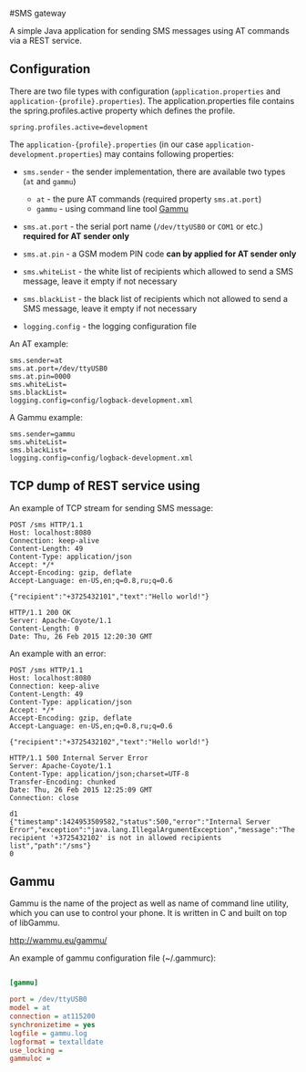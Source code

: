 #SMS gateway

A simple Java application for sending SMS messages using AT commands via a REST service.


## Configuration
There are two file types with configuration (`application.properties` and `application-{profile}.properties`).
The application.properties file contains the spring.profiles.active property which defines the profile.

```
spring.profiles.active=development
```

The `application-{profile}.properties` (in our case `application-development.properties`) may contains following properties:

* `sms.sender` - the sender implementation, there are available two types (`at` and `gammu`)
    * `at` - the pure AT commands (required property `sms.at.port`)
    * `gammu` - using command line tool [Gammu](http://wammu.eu/gammu/)

* `sms.at.port` - the serial port name (`/dev/ttyUSB0` or `COM1` or etc.) **required for AT sender only**
* `sms.at.pin` - a GSM modem PIN code  **can by applied for AT sender only**
* `sms.whiteList` - the white list of recipients which allowed to send a SMS message, leave it empty if not necessary
* `sms.blackList` - the black list of recipients which not allowed to send a SMS message, leave it empty if not necessary
* `logging.config`  - the logging configuration file

An AT example:
```
sms.sender=at
sms.at.port=/dev/ttyUSB0
sms.at.pin=0000
sms.whiteList=
sms.blackList=
logging.config=config/logback-development.xml
```

A Gammu example:
```
sms.sender=gammu
sms.whiteList=
sms.blackList=
logging.config=config/logback-development.xml
```


## TCP dump of REST service using

An example of TCP stream for sending SMS message:
```tcp
POST /sms HTTP/1.1
Host: localhost:8080
Connection: keep-alive
Content-Length: 49
Content-Type: application/json
Accept: */*
Accept-Encoding: gzip, deflate
Accept-Language: en-US,en;q=0.8,ru;q=0.6

{"recipient":"+3725432101","text":"Hello world!"}

HTTP/1.1 200 OK
Server: Apache-Coyote/1.1
Content-Length: 0
Date: Thu, 26 Feb 2015 12:20:30 GMT
```

An example with an error:
```tcp
POST /sms HTTP/1.1
Host: localhost:8080
Connection: keep-alive
Content-Length: 49
Content-Type: application/json
Accept: */*
Accept-Encoding: gzip, deflate
Accept-Language: en-US,en;q=0.8,ru;q=0.6

{"recipient":"+3725432102","text":"Hello world!"}

HTTP/1.1 500 Internal Server Error
Server: Apache-Coyote/1.1
Content-Type: application/json;charset=UTF-8
Transfer-Encoding: chunked
Date: Thu, 26 Feb 2015 12:25:09 GMT
Connection: close

d1
{"timestamp":1424953509582,"status":500,"error":"Internal Server Error","exception":"java.lang.IllegalArgumentException","message":"The recipient '+3725432102' is not in allowed recipients list","path":"/sms"}
0
```

## Gammu

Gammu is the name of the project as well as name of command line utility, which you can use to control your phone. It is written in C and built on top of libGammu.

http://wammu.eu/gammu/

An example of gammu configuration file (~/.gammurc):


```ini

[gammu]

port = /dev/ttyUSB0
model = at
connection = at115200
synchronizetime = yes
logfile = gammu.log
logformat = textalldate
use_locking =
gammuloc =

```